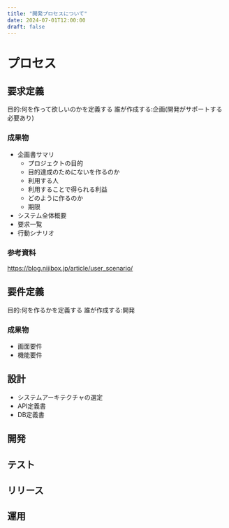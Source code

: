 ```yaml
---
title: "開発プロセスについて"
date: 2024-07-01T12:00:00
draft: false
---
```


# プロセス
## 要求定義
目的:何を作って欲しいのかを定義する
誰が作成する:企画(開発がサポートする必要あり)

### 成果物
- 企画書サマリ
    - プロジェクトの目的
    - 目的達成のためにないを作るのか
    - 利用する人
    - 利用することで得られる利益
    - どのように作るのか
    - 期限
- システム全体概要
- 要求一覧
- 行動シナリオ
### 参考資料
https://blog.nijibox.jp/article/user_scenario/
## 要件定義
目的:何を作るかを定義する
誰が作成する:開発
### 成果物
- 画面要件
- 機能要件

## 設計
- システムアーキテクチャの選定
- API定義書
- DB定義書

## 開発
## テスト
## リリース
## 運用 